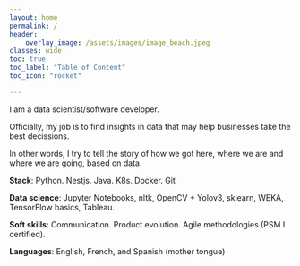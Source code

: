 ```yaml
---
layout: home
permalink: /
header:
    overlay_image: /assets/images/image_beach.jpeg
classes: wide
toc: true
toc_label: "Table of Content"
toc_icon: "rocket"

---
```


<p>I am a data scientist/software developer.<br>

Officially, my job is to find insights in data that may help businesses take the best decissions.<br>  

In other words, I try to tell the story of how we got here, where we are and where we are going, based on data.</p>




<i class="fas fa-code"></i> **Stack**: Python. Nestjs. Java. K8s. Docker. Git<br>

<i class="far fa-chart-bar"></i> **Data science**:  Jupyter Notebooks, nltk, OpenCV + Yolov3, sklearn, WEKA, TensorFlow basics, Tableau.<br>

<i class="fas fa-people-carry"></i> **Soft skills**: Communication. Product evolution. Agile methodologies (PSM I certified).<br>

<i class="fas fa-language"></i> **Languages**: English, French, and Spanish (mother tongue)